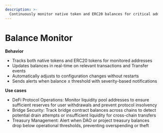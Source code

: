 ```yaml
---
description: >-
  Continuously monitor native token and ERC20 balances for critical addresses, alerting when balances fall below configured thresholds to prevent operational failures.
---
```


# Balance Monitor

**Behavior**  

* Tracks both native tokens and ERC20 tokens for monitored addresses
* Updates balances in real-time on relevant transactions and Transfer events
* Automatically adjusts to configuration changes without restarts
* Sends alerts when balance ≤ threshold with severity-based notifications

**Use cases**  

* DeFi Protocol Operations: Monitor liquidity pool addresses to ensure sufficient reserves for user withdrawals and prevent protocol insolvency
* Bridge Security: Track bridge contract balances across chains to detect potential drain attempts or insufficient liquidity for cross-chain transfers
* Treasury Management: Alert when DAO or project treasury balances drop below operational thresholds, preventing overspending or theft

